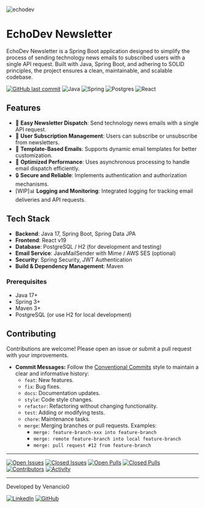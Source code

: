 
![echodev](https://github.com/user-attachments/assets/9dcb07b2-9670-4dd0-93bc-d684c6742079)
# EchoDev Newsletter

EchoDev Newsletter is a Spring Boot application designed to simplify the process of sending technology news emails to subscribed users with a single API request. Built with Java, Spring Boot, and adhering to SOLID principles, the project ensures a clean, maintainable, and scalable codebase.

[![GitHub last commit](https://img.shields.io/github/last-commit/venancio0/echodev-newsletter)](#)
![Java](https://img.shields.io/badge/Java-%23ED8B00.svg??style=for-the-badge&logo=openjdk&logoColor=white)
![Spring](https://img.shields.io/badge/Spring-6DB33F?style=flat&logo=spring&logoColor=white)
![Postgres](https://img.shields.io/badge/postgres-%23316192.svg?style=flat&logo=postgresql&logoColor=white)
![React](https://img.shields.io/badge/React-61DAFB?style=flat&logo=react&logoColor=black)

## Features

- 📩 **Easy Newsletter Dispatch**: Send technology news emails with a single API request.
- 👥 **User Subscription Management**: Users can subscribe or unsubscribe from newsletters.
- 📑 **Template-Based Emails**: Supports dynamic email templates for better customization.
- 🚀 **Optimized Performance**: Uses asynchronous processing to handle email dispatch efficiently.
- 🔒 **Secure and Reliable**: Implements authentication and authorization mechanisms.
- [WIP]📊 **Logging and Monitoring**: Integrated logging for tracking email deliveries and API requests.

## Tech Stack

- **Backend**: Java 17, Spring Boot, Spring Data JPA
- **Frontend**: React v19
- **Database**: PostgreSQL / H2 (for development and testing)
- **Email Service**: JavaMailSender with Mime / AWS SES (optional)
- **Security**: Spring Security, JWT Authentication
- **Build & Dependency Management**: Maven

### Prerequisites

- Java 17+
- Spring 3+
- Maven 3+
- PostgreSQL (or use H2 for local development)

## Contributing

Contributions are welcome! Please open an issue or submit a pull request with your improvements.

- **Commit Messages:** Follow the [Conventional Commits](https://www.conventionalcommits.org/) style to maintain a clear and informative history:
  - `feat`: New features.
  - `fix`: Bug fixes.
  - `docs`: Documentation updates.
  - `style`: Code style changes.
  - `refactor`: Refactoring without changing functionality.
  - `test`: Adding or modifying tests.
  - `chore`: Maintenance tasks.
  - `merge`: Merging branches or pull requests. Examples:
    - `merge: feature-branch-xxx into feature-branch`
    - `merge: remote feature-branch into local feature-branch`
    - `merge: pull request #12 from feature-branch`


---
[![Open Issues](https://img.shields.io/github/issues-raw/venancio0/echodev-newsletter?style=for-the-badge)](https://github.com/venancio0/echodev-newsletter/issues)
[![Closed Issues](https://img.shields.io/github/issues-closed-raw/venancio0/echodev-newsletter?style=for-the-badge)](https://github.com/venancio0/echodev-newsletter/issues?q=is%3Aissue+is%3Aclosed)
[![Open Pulls](https://img.shields.io/github/issues-pr-raw/venancio0/echodev-newsletter?style=for-the-badge)](https://github.com/venancio0/echodev-newsletter/pulls)
[![Closed Pulls](https://img.shields.io/github/issues-pr-closed-raw/venancio0/echodev-newsletter?style=for-the-badge)](https://github.com/venancio0/echodev-newsletter/pulls?q=is%3Apr+is%3Aclosed)
[![Contributors](https://img.shields.io/github/contributors/venancio0/echodev-newsletter?style=for-the-badge)](https://github.com/venancio0/echodev-newsletter/contributors)
[![Activity](https://img.shields.io/github/last-commit/venancio0/echodev-newsletter?style=for-the-badge&label=most%20recent%20activity)](https://github.com/venancio0/echodev-newsletter/pulse)

---
Developed by Venancio0

[![LinkedIn](https://img.shields.io/badge/LinkedIn-0A66C2?style=flat&logo=linkedin&logoColor=white)](https://www.linkedin.com/in/gabriel-venancio-b91484197/)
[![GitHub](https://img.shields.io/badge/GitHub-181717?style=flat&logo=github&logoColor=white)](https://github.com/venancio0/)
